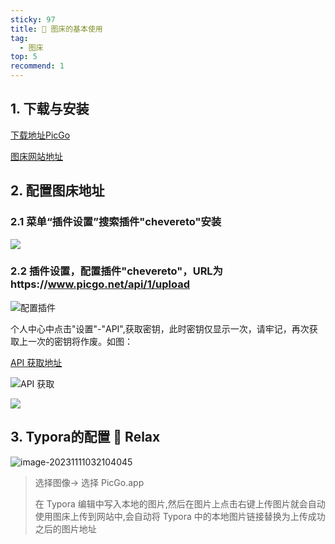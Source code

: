 ```yaml
---
sticky: 97
title: 😤 图床的基本使用
tag:
  - 图床
top: 5
recommend: 1
---
```


## 1. 下载与安装

[下载地址PicGo](https://github.com/Molunerfinn/PicGo/releases )

[图床网站地址](https://www.picgo.net)

## 2. 配置图床地址

### 2.1 菜单“插件设置”搜索插件"chevereto"安装

![](https://img.picgo.net/2022/04/16/20220416203220.png)

### 2.2 插件设置，配置插件"chevereto"，URL为https://www.picgo.net/api/1/upload

![配置插件](https://img.picgo.net/2022/04/16/20220416205823.png)

个人中心中点击"设置"-"API",获取密钥，此时密钥仅显示一次，请牢记，再次获取上一次的密钥将作废。如图：

[API 获取地址](https://www.picgo.net/settings/api)

![API 获取](https://img.picgo.net/2022/04/16/20220416210626.png)

![](https://img.picgo.net/2022/04/16/20220416211752.png)

## 3. Typora的配置 🥳 Relax

![image-20231111032104045](https://img.picgo.net/2023/11/11/image-20231111032104045d8c7b3282a6ae5d0.png)

> 选择图像-> 选择 PicGo.app
>
> 在 Typora 编辑中写入本地的图片,然后在图片上点击右键上传图片就会自动使用图床上传到网站中,会自动将 Typora 中的本地图片链接替换为上传成功之后的图片地址 
